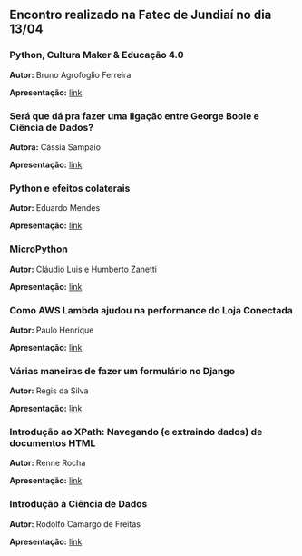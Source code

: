 ## Encontro realizado na Fatec de Jundiaí no dia 13/04

### Python, Cultura Maker & Educação 4.0
**Autor:** Bruno Agrofoglio Ferreira

**Apresentação:** [link](https://prezi.com/view/tRhwnOMYBH8ol3pILUQa/)

### Será que dá pra fazer uma ligação entre George Boole e Ciência de Dados?
**Autora:** Cássia Sampaio

**Apresentação:** [link](https://github.com/grupy-sp/encontros/blob/master/slides/o-que-george-boole-tem-a-ver-com-ciencia-de-dados_.pdf)

### Python e efeitos colaterais
**Autor:** Eduardo Mendes

**Apresentação:** [link](https://github.com/dunossauro/efeitos-colaterais)

### MicroPython
**Autor:** Cláudio Luis e Humberto Zanetti

**Apresentação:** [link](https://github.com/clvoliveira/palestra-micropython/blob/master/MicroPython.pdf)

### Como AWS Lambda ajudou na performance do Loja Conectada
**Autor:** Paulo Henrique

**Apresentação:** [link](https://docs.google.com/presentation/d/1be3Gkh5fQer2WjgIiS-9Qb4xPkcRXRf02YLbMhbk7m4/edit)

### Várias maneiras de fazer um formulário no Django
**Autor:** Regis da Silva

**Apresentação:** [link](https://slides.com/regissilva/django-grupy-jundiai#/)

### Introdução ao XPath: Navegando (e extraindo dados) de documentos HTML
**Autor:** Renne Rocha

**Apresentação:** [link](https://speakerdeck.com/rennerocha/introducao-ao-xpath-navegando-e-extraindo-dados-de-documentos-html)

### Introdução à Ciência de Dados
**Autor:** Rodolfo Camargo de Freitas

**Apresentação:** [link](https://github.com/rc-freitas/intro-ciencia-dados-grupy-jdi/blob/master/apresentacao.pdf)

